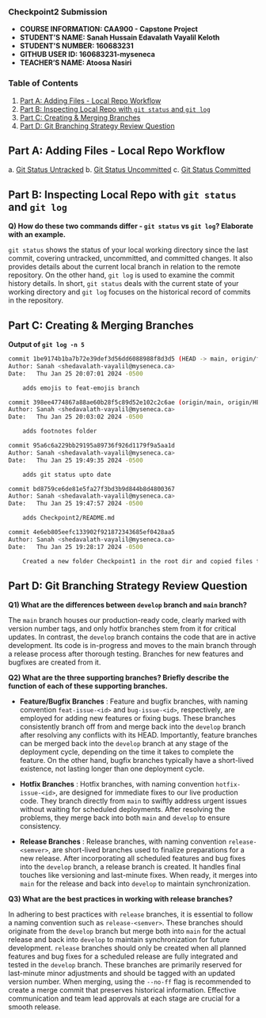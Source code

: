 ### Checkpoint2 Submission

- **COURSE INFORMATION: CAA900 - Capstone Project**
- **STUDENT’S NAME: Sanah Hussain Edavalath Vayalil Keloth**
- **STUDENT'S NUMBER: 160683231**
- **GITHUB USER ID: 160683231-myseneca**
- **TEACHER’S NAME: Atoosa Nasiri**

### Table of Contents

1. [Part A: Adding Files - Local Repo Workflow](#part-a-adding-files---local-repo-workflow)
2. [Part B: Inspecting Local Repo with `git status` and `git log`](#part-b-inspecting-local-repo-with-git-status-and-git-log)
3. [Part C: Creating & Merging Branches](#part-c-creating--merging-branches)
4. [Part D: Git Branching Strategy Review Question](#part-d-git-branching-strategy-review-question)

## Part A: Adding Files - Local Repo Workflow

a. [Git Status Untracked](git_status_untracked.txt)
b. [Git Status Uncommitted](git_status_uncommitted.txt)
c. [Git Status Committed](git_status_committed.txt)

## Part B: Inspecting Local Repo with `git status` and `git log`

**Q) How do these two commands differ - `git status` vs `git log`? Elaborate with an example.**

`git status` shows the status of your local working directory since the last commit, covering untracked, uncommitted, and committed changes. It also provides details about the current local branch in relation to the remote repository. On the other hand, `git log` is used to examine the commit history details. In short, `git status` deals with the current state of your working directory and `git log` focuses on the historical record of commits in the repository.

## Part C: Creating & Merging Branches

**Output of `git log -n 5`**
```bash
commit 1be9174b1ba7b72e39def3d56dd6088988f8d3d5 (HEAD -> main, origin/feat-emojis, feat-emojis)
Author: Sanah <shedavalath-vayalil@myseneca.ca>
Date:   Thu Jan 25 20:07:01 2024 -0500

    adds emojis to feat-emojis branch

commit 398ee4774867a88ae60b28f5c89d52e102c2c6ae (origin/main, origin/HEAD)
Author: Sanah <shedavalath-vayalil@myseneca.ca>
Date:   Thu Jan 25 20:03:02 2024 -0500

    adds footnotes folder

commit 95a6c6a229bb29195a89736f926d1179f9a5aa1d
Author: Sanah <shedavalath-vayalil@myseneca.ca>
Date:   Thu Jan 25 19:49:35 2024 -0500

    adds git status upto date

commit bd8759ce6de81e5fa27f3bd3b9d844b8d4800367
Author: Sanah <shedavalath-vayalil@myseneca.ca>
Date:   Thu Jan 25 19:47:57 2024 -0500

    adds Checkpoint2/README.md

commit 4e6eb805eefc133902f921872343685ef0428aa5
Author: Sanah <shedavalath-vayalil@myseneca.ca>
Date:   Thu Jan 25 19:28:17 2024 -0500

    Created a new folder Checkpoint1 in the root dir and copied files to it
```
## Part D: Git Branching Strategy Review Question

**Q1) What are the differences between `develop` branch and `main` branch?**

The `main` branch houses our production-ready code, clearly marked with version number tags, and only hotfix branches stem from it for critical updates. In contrast, the `develop` branch contains the code that are in active development. Its code is in-progress and moves to the main branch through a release process after thorough testing. Branches for new features and bugfixes are created from it.

**Q2) What are the three supporting branches? Briefly describe the function of each of these supporting branches.**

- **Feature/Bugfix Branches** : 
Feature and bugfix branches, with naming convention `feat-issue-<id>` and `bug-issue-<id>`, respectively, are employed for adding new features or fixing bugs. These branches consistently branch off from and merge back into the `develop` branch after resolving any conflicts with its HEAD. Importantly, feature branches can be merged back into the `develop` branch at any stage of the deployment cycle, depending on the time it takes to complete the feature. On the other hand, bugfix branches typically have a short-lived existence, not lasting longer than one deployment cycle.

- **Hotfix Branches** : 
Hotfix branches, with naming convention `hotfix-issue-<id>`, are designed for immediate fixes to our live production code. They branch directly from `main` to swiftly address urgent issues without waiting for scheduled deployments. After resolving the problems, they merge back into both `main` and `develop` to ensure consistency.

- **Release Branches** : 
Release branches, with naming convention `release-<semver>`, are short-lived branches used to finalize preparations for a new release. After incorporating all scheduled features and bug fixes into the `develop` branch, a release branch is created. It handles final touches like versioning and last-minute fixes. When ready, it merges into `main` for the release and back into `develop` to maintain synchronization.

**Q3) What are the best practices in working with release branches?**

In adhering to best practices with `release` branches, it is essential to follow a naming convention such as `release-<semver>`. These branches should originate from the `develop` branch but merge both into `main` for the actual release and back into `develop` to maintain synchronization for future development. `release` branches should only be created when all planned features and bug fixes for a scheduled release are fully integrated and tested in the `develop` branch. These branches are primarily reserved for last-minute minor adjustments and should be tagged with an updated version number. When merging, using the `--no-ff` flag is recommended to create a merge commit that preserves historical information. Effective communication and team lead approvals at each stage are crucial for a smooth release.
